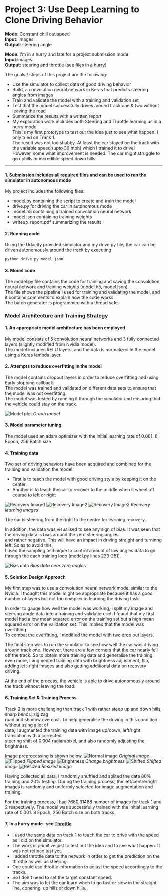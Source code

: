 # **Project 3: Use Deep Learning to Clone Driving Behavior** 

**Mode**: Constant chill out speed  
**Input**: images  
**Output**: steering angle

**Mode**: I'm in a hurry and late for a project submission mode  
**Input**:images  
**Output**: steering and throttle
(see [files in a hurry](https://github.com/LukePhairatt/SDC-Behaviral-Cloning-Project3/tree/master/track1_racing))


The goals / steps of this project are the following:
* Use the simulator to collect data of good driving behavior
* Build, a convolution neural network in Keras that predicts steering angles from images
* Train and validate the model with a training and validation set
* Test that the model successfully drives around track one & two without leaving the road
* Summarize the results with a written report
* My exploration work includes both Steering and Throttle learning as in a hurry mode.  
  This is my first prototype to test out the idea just to see what happen. I only tried on Track 1.  
  The result was not too shabby. At least the car stayed on the track with the variable speed (upto 30 mph) which I trained it to drive!  
  However, some what improvement is needed. The car might struggle to go uphills or incredible speed down hills.  



[//]: # (Image References)

[image1]: ./examples/model.png "Model Visualization"
[image2]: ./examples/recovery1.jpg "Recovery Image1"
[image3]: ./examples/recovery2.jpg "Recovery Image2"
[image4]: ./examples/recovery3.jpg "Recovery Image3"
[image5]: ./examples/bias.png "Zero steering angle bias"
[image6]: ./examples/center.png "Normal Image"
[image7]: ./examples/flip.png "Flipped Image"
[image8]: ./examples/brightness.png "Adjust brightness"
[image9]: ./examples/shift.png "Shifted image"
[image10]: ./examples/resize.png "Resized image"

---
#### 1. Submission includes all required files and can be used to run the simulator in autonomous mode

My project includes the following files:
* model.py containing the script to create and train the model
* drive.py for driving the car in autonomous mode
* model.h5 containing a trained convolution neural network
* model.json containing training weights 
* writeup_report.pdf summarizing the results

#### 2. Running code

Using the Udacity provided simulator and my drive.py file, the car can be driven autonomously around the track by executing 
```sh
python drive.py model.json
```

#### 3. Model code

The model.py file contains the code for training and saving the convolution neural network and training weights (model.h5, model.json).  
The file shows the pipeline I used for training and validating the model, and it contains comments to explain how the code works.  
The batch generater is programmed with a thread safe.

### Model Architecture and Training Strategy

#### 1. An appropriate model architecture has been employed

My model consists of 5 convolution neural networks and 3 fully connected layers (slightly modified from Nvidia model).  
The model includes RELU layers, and the data is normalized in the model using a Keras lambda layer. 

#### 2. Attempts to reduce overfitting in the model

The model contains dropout layers in order to reduce overfitting and using Early stopping callback.   
The model was trained and validated on different data sets to ensure that the model was not overfitting.  
The model was tested by running it through the simulator and ensuring that the vehicle could stay on the track.

![Model plot][image1] 
_Graph model_

#### 3. Model parameter tuning

The model used an adam optimizer with the initial learning rate of 0.001. 8 Epoch, 256 Batch size

#### 4. Training data

Two set of driving behaviors have been acquired and combined for the training and validation the model. 
* First is to teach the model with good driving style by keeping it on the center. 
* Another is to teach the car to recover to the middle when it wheel off course to left or right

![Recovery Image1][image2]
![Recovery Image2][image3]
![Recovery Image2][image4]
_Recovery learning images_

The car is steering from the right to the centre for learning recovery.

In addition, the data was visualised to see any sign of bias. It was seen that the driving data is bias around the zero steering angles  
and rather negative. This will have an impact in driving straight and turninng left. So as to avoid this,  
I used the sampling technique to control amount of low angles data to go through the each training loop (model.py lines 239-251).

![Bias data][image5]
_Bias data near zero angles_


#### 5. Solution Design Approach

My first step was to use a convolution neural network model similar to the Nvidia. I thought this model might be appropriate because it has a good number of layers but not too complex to learning the driving task.

In order to gauge how well the model was working, I split my image and steering angle data into a training and validation set. I found that my first model had a low mean squared error on the training set but a high mean squared error on the validation set. This implied that the model was overfitting.  
To combat the overfitting, I modified the model with two drop out layers.

The final step was to run the simulator to see how well the car was driving around track one. However, there are a few corners that the car nearly fell off the track. So to obtain more training data and generalise the training even more, I augmented training data with brightness adjustment, flip, adding left-right images and also getting additional data on recovery driving. 

At the end of the process, the vehicle is able to drive autonomously around the track without leaving the road.

#### 6. Training Set & Training Process
Track 2 is more challenging than track 1 with rather steep up and down hills, sharp bends, zig zag  
road and shadow overcast. To help generalise the driving in this condition without using a lot of  
data, I augmented the training data with image up/down, left/right translation with a corrected  
steering shift of 0.004 radian/pixel, and also randomly adjusting the brightness.

Image preprocessing is shown below.
![Normal image][image6] _Original image_
![Flipped][image7] _Flipped image_
![Brightness][image8] _Change brightness_
![Shifted][image9] _Shifted image_
![Resized][image10] _Resized image_

Having collected all data, I randomly shuffled and splited the data 80% training and 20% testing. 
During the training process, the left/centre/right images is randomly and uniformly selected for image augmentation and training.  

For the training process, I had 7680,31488 number of images for track 1 and 2 respectively. 
The model was successfully trained with the initial learning rate of 0.001. 8 Epoch, 256 Batch size on both tracks.


#### 7. In a hurry mode- see [Throttle](https://github.com/LukePhairatt/SDC-Behaviral-Cloning-Project3/tree/master/track1_racing)
* I used the same data on track 1 to teach the car to drive with the speed as I did on the simulator. 
* The work is primitive just to test out the idea and to see what happen. It was not refined just yet. 
* I added throttle data to the network in order to get the prediction on the throttle as well as steering. 
* One could use throttle information to adjust the speed accordingly to the tracks.
* So I don't need to set the target constant speed. 
* The aim was to let the car learn when to go fast or slow in the straight line, conering, up hills or down hills. 
  








 

